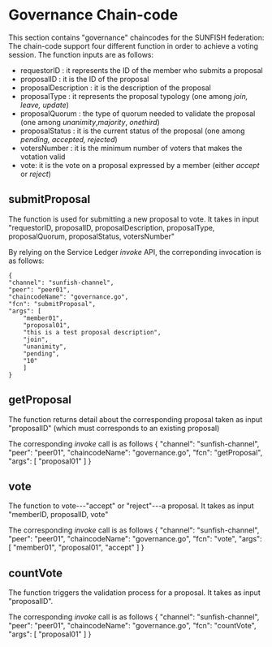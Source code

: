 # Governance Chain-code

This section contains "governance" chaincodes for the SUNFISH federation:
The chain-code support four different function in order to achieve a voting session. The function inputs are as follows: 

- requestorID : it represents the ID of the member who submits a proposal
- proposalID : it is the ID of the proposal
- proposalDescription : it is the description of the proposal
- proposalType : it represents the proposal typology (one among *join, leave, update*)
- proposalQuorum : the type of quorum needed to validate the proposal (one among *unanimity*,*majority*, *onethird*)
- proposalStatus : it is the current status of the proposal (one among *pending, accepted, rejected*)
- votersNumber : it is the minimum number of voters that makes the votation valid
- vote: it is the vote on a proposal expressed by a member (either *accept* or *reject*)


## submitProposal

The function is used for submitting a new proposal to vote. It takes in input "requestorID, proposalID, proposalDescription, proposalType, proposalQuorum, proposalStatus, votersNumber"

By relying on the Service Ledger *invoke* API, the correponding invocation is as follows:

    {
    "channel": "sunfish-channel",
    "peer": "peer01",
    "chaincodeName": "governance.go",
    "fcn": "submitProposal",
    "args": [
        "member01",
        "proposal01",
        "this is a test proposal description",
        "join",
        "unanimity",
        "pending",
        "10"
        ]
    } 

## getProposal

The function returns detail about the corresponding proposal taken as input "proposalID" (which must corresponds to an existing proposal)

The corresponding *invoke* call is as follows
    {
    "channel": "sunfish-channel",
    "peer": "peer01",
    "chaincodeName": "governance.go",
    "fcn": "getProposal",
    "args": [
        "proposal01"
        ]
    } 

## vote

The function to vote---"accept" or "reject"---a proposal. It takes as input "memberID, proposalID, vote"

The corresponding *invoke* call is as follows
    {
    "channel": "sunfish-channel",
    "peer": "peer01",
    "chaincodeName": "governance.go",
    "fcn": "vote",
    "args": [
        "member01",
        "proposal01",
        "accept"
        ]
    } 

## countVote

The function triggers the validation process for a proposal. It takes as input "proposalID".

The corresponding *invoke* call is as follows
    {
    "channel": "sunfish-channel",
    "peer": "peer01",
    "chaincodeName": "governance.go",
    "fcn": "countVote",
    "args": [
        "proposal01"
        ]
    } 


